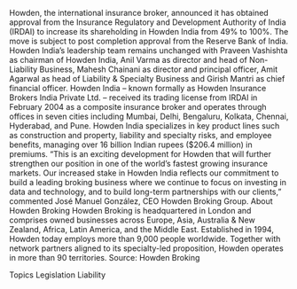 Howden, the international insurance broker, announced it has obtained approval from the Insurance Regulatory and Development Authority of India (IRDAI) to increase its shareholding in Howden India from 49% to 100%.
The move is subject to post completion approval from the Reserve Bank of India.
Howden India’s leadership team remains unchanged with Praveen Vashishta as chairman of Howden India, Anil Varma as director and head of Non-Liability Business, Mahesh Chainani as director and principal officer, Amit Agarwal as head of Liability & Specialty Business and Girish Mantri as chief financial officer.
Howden India – known formally as Howden Insurance Brokers India Private Ltd. – received its trading license from IRDAI in February 2004 as a composite insurance broker and operates through offices in seven cities including Mumbai, Delhi, Bengaluru, Kolkata, Chennai, Hyderabad, and Pune.
Howden India specializes in key product lines such as construction and property, liability and specialty risks, and employee benefits, managing over 16 billion Indian rupees ($206.4 million) in premiums.
“This is an exciting development for Howden that will further strengthen our position in one of the world’s fastest growing insurance markets. Our increased stake in Howden India reflects our commitment to build a leading broking business where we continue to focus on investing in data and technology, and to build long-term partnerships with our clients,” commented José Manuel González, CEO Howden Broking Group.
 About Howden Broking
Howden Broking is headquartered in London and comprises owned businesses across Europe, Asia, Australia & New Zealand, Africa, Latin America, and the Middle East. Established in 1994, Howden today employs more than 9,000 people worldwide. Together with network partners aligned to its specialty-led proposition, Howden operates in more than 90 territories.
Source: Howden Broking

Topics
Legislation
Liability
